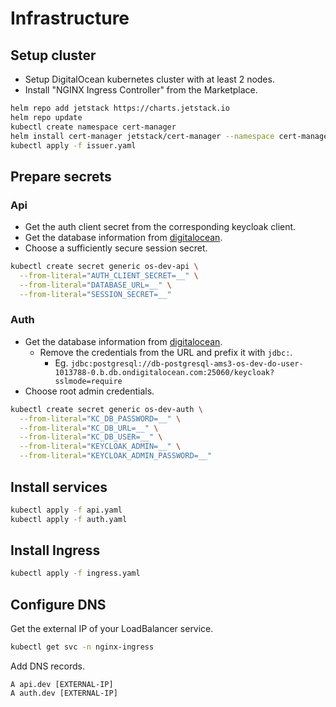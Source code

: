 # Infrastructure

## Setup cluster

- Setup DigitalOcean kubernetes cluster with at least 2 nodes.
- Install "NGINX Ingress Controller" from the Marketplace.

```sh
helm repo add jetstack https://charts.jetstack.io
helm repo update
kubectl create namespace cert-manager
helm install cert-manager jetstack/cert-manager --namespace cert-manager --version v1.8.0 --set installCRDs=true
kubectl apply -f issuer.yaml
```

## Prepare secrets

### Api

- Get the auth client secret from the corresponding keycloak client.
- Get the database information from [digitalocean](https://cloud.digitalocean.com/databases).
- Choose a sufficiently secure session secret.

```sh
kubectl create secret generic os-dev-api \
  --from-literal="AUTH_CLIENT_SECRET=__" \
  --from-literal="DATABASE_URL=__" \
  --from-literal="SESSION_SECRET=__"
```

### Auth

- Get the database information from [digitalocean](https://cloud.digitalocean.com/databases).
  - Remove the credentials from the URL and prefix it with `jdbc:`.
    - Eg. `jdbc:postgresql://db-postgresql-ams3-os-dev-do-user-1013788-0.b.db.ondigitalocean.com:25060/keycloak?sslmode=require`
- Choose root admin credentials.

```sh
kubectl create secret generic os-dev-auth \
  --from-literal="KC_DB_PASSWORD=__" \
  --from-literal="KC_DB_URL=__" \
  --from-literal="KC_DB_USER=__" \
  --from-literal="KEYCLOAK_ADMIN=__" \
  --from-literal="KEYCLOAK_ADMIN_PASSWORD=__"
```

## Install services

```sh
kubectl apply -f api.yaml
kubectl apply -f auth.yaml
```

## Install Ingress

```sh
kubectl apply -f ingress.yaml
```

## Configure DNS

Get the external IP of your LoadBalancer service.

```sh
kubectl get svc -n nginx-ingress
```

Add DNS records.

```dns
A api.dev [EXTERNAL-IP]
A auth.dev [EXTERNAL-IP]
```
